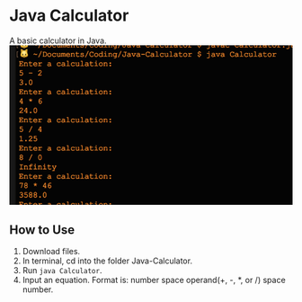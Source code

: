 # Java Calculator
A basic calculator in Java.
![Image of the calculator](./calcImage.png "Java Calculator")
## How to Use
1. Download files.
2. In terminal, cd into the folder Java-Calculator.
3. Run `java Calculator`.
4. Input an equation. Format is: number space operand(+, -, *, or /) space number.